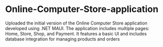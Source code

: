 # Online-Computer-Store-application
Uploaded the initial version of the Online Computer Store application developed using .NET MAUI. The application includes multiple pages: Home, Store, Shop, and Payment. It features a basic UI and includes database integration for managing products and orders
